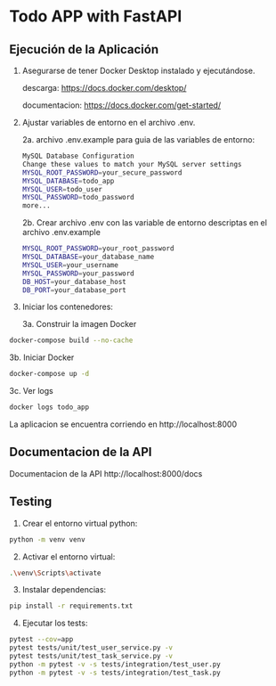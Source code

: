 # Todo APP with FastAPI

## Ejecución de la Aplicación

1. Asegurarse de tener Docker Desktop instalado y ejecutándose.

   descarga: https://docs.docker.com/desktop/  

   documentacion: https://docs.docker.com/get-started/  

2. Ajustar variables de entorno en el archivo .env.

   2a. archivo .env.example para guia de las variables de entorno:
   ```bash
   MySQL Database Configuration
   Change these values to match your MySQL server settings
   MYSQL_ROOT_PASSWORD=your_secure_password
   MYSQL_DATABASE=todo_app
   MYSQL_USER=todo_user
   MYSQL_PASSWORD=todo_password
   more...
   ```

   2b. Crear archivo .env con las variable de entorno descriptas en el archivo .env.example
   ```bash
   MYSQL_ROOT_PASSWORD=your_root_password
   MYSQL_DATABASE=your_database_name
   MYSQL_USER=your_username
   MYSQL_PASSWORD=your_password
   DB_HOST=your_database_host
   DB_PORT=your_database_port
   ```

3. Iniciar los contenedores:

   3a. Construir la imagen Docker

```bash
docker-compose build --no-cache
```

   3b. Iniciar Docker

```bash
docker-compose up -d
```

   3c. Ver logs

```bash
docker logs todo_app
```
La aplicacion se encuentra corriendo en http://localhost:8000


## Documentacion de la API
Documentacion de la API http://localhost:8000/docs

## Testing

1. Crear el entorno virtual python:
```bash
python -m venv venv
```
2. Activar el entorno virtual:
```bash
.\venv\Scripts\activate
```
3. Instalar dependencias:
```bash
pip install -r requirements.txt
```

4. Ejecutar los tests:
```bash
pytest --cov=app
pytest tests/unit/test_user_service.py -v
pytest tests/unit/test_task_service.py -v
python -m pytest -v -s tests/integration/test_user.py
python -m pytest -v -s tests/integration/test_task.py
```

